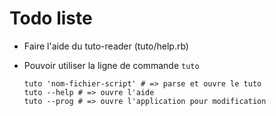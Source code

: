 # Todo liste

* Faire l'aide du tuto-reader (tuto/help.rb)
* Pouvoir utiliser la ligne de commande `tuto`

      tuto 'nom-fichier-script' # => parse et ouvre le tuto
      tuto --help # => ouvre l'aide
      tuto --prog # => ouvre l'application pour modification
